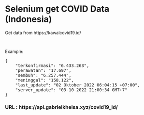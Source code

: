 <h1> Selenium get COVID Data (Indonesia)</h1>
<p>Get data from https://kawalcovid19.id/</p>
<br>
<p>Example:<br></p>
<pre>
{
    "terkonfirmasi": "6.433.263",
    "perawatan": "17.697",
    "sembuh": "6.257.444",
    "meninggal": "158.122",
    "last_update": "02 Oktober 2022 06:04:15 +07:00",
    "server_update": "03-10-2022 21:00:34 GMT+7"
}
</pre>
<h3>URL : https://api.gabrielkheisa.xyz/covid19_id/</h3>
